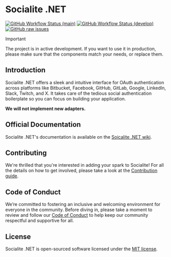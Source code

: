 
Socialite .NET
=======

[![GitHub Workflow Status (main)](https://img.shields.io/github/actions/workflow/status/osscameroon/net-social-auth/delivery.yml?branch=main&label=main)](https://github.com/osscameroon/net-social-auth/actions/workflows/delivery.yml?query=branch%3Amain)
[![GitHub Workflow Status (develop)](https://img.shields.io/github/actions/workflow/status/osscameroon/net-social-auth/integration.yml?branch=develop&label=develop)](https://github.com/osscameroon/net-social-auth/actions/workflows/integration.yml?query=branch%3Adevelop)
[![GitHub raw issues](https://img.shields.io/github/issues-raw/osscameroon/net-social-auth)](https://github.com/net-social-auth/net-social-auth/issues)



> [!IMPORTANT]
> The project is in active development. If you want to use it in production, please make sure that the components match your needs, or replace them.


## Introduction

Socialite .NET offers a sleek and intuitive interface for OAuth authentication across platforms like Bitbucket, Facebook, GitHub, GitLab, Google, LinkedIn, Slack, Twitch, and X. It takes care of the tedious social authentication boilerplate so you can focus on building your application.

**We will not implement new adapters.**


## Official Documentation

Socialite .NET's documentation is available on the [Soicalite .NET wiki](https://github.com/osscameroon/net-social-auth/wiki).

## Contributing

We're thrilled that you're interested in adding your spark to Socialite! 
For all the details on how to get involved, please take a look 
at the [Contribution guide](CONTRIBUTING.md).

## Code of Conduct

We’re committed to fostering an inclusive and welcoming environment for everyone in the community. Before diving in, please take a moment to review and follow our [Code of Conduct](CODE_OF_CONDUCT.md) to help keep our community respectful and supportive for all.


## License

Socialite .NET is open-sourced software licensed under the [MIT license](LICENSE.md).